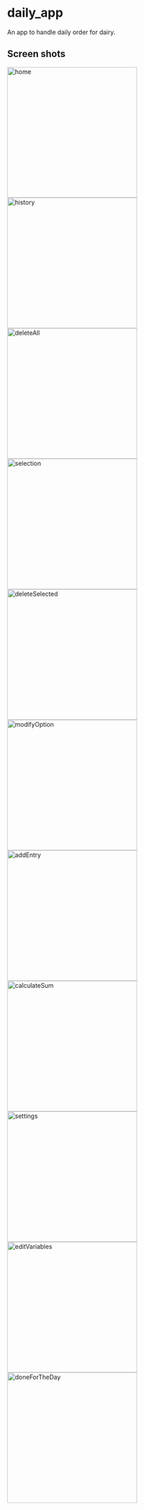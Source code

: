 # daily_app

An app to handle daily order for dairy.

## Screen shots

<img src="ss/home.jpg" title="home"  width="300" >
<img src="ss/history.jpg" title="history" width="300" >
<img src="ss/deleteAll.jpg" title="deleteAll" width="300" >
<img src="ss/selection.jpg" title="selection" width="300" >
<img src="ss/deleteSel.jpg" title="deleteSelected" width="300" >
<img src="ss/modifyOpt.jpg" title="modifyOption" width="300" >
<img src="ss/addEntry.jpg" title="addEntry" width="300" >
<img src="ss/sum.jpg" title="calculateSum" width="300" >
<img src="ss/settings.jpg" title="settings" width="300" >
<img src="ss/editVar.jpg" title="editVariables" width="300" >
<img src="ss/done.jpg" title="doneForTheDay" width="300" >
